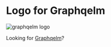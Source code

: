 # Logo for Graphqelm

<img src="https://cdn.jsdelivr.net/gh/martimatix/logo-graphqelm/logo.svg" alt="graphqelm logo">

Looking for [Graphqelm](https://github.com/dillonkearns/graphqelm)?
